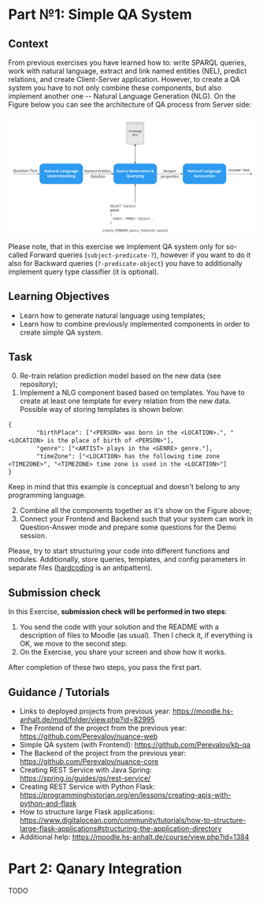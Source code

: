 # Part №1: Simple QA System

## Context

From previous exercises you have learned how to: write SPARQL queries, work with natural language, extract and link named entities (NEL), predict relations, and create Client-Server application. However, to create a QA system you have to not only combine these components, but also implement another one -- Natural Language Generation (NLG). On the Figure below you can see the architecture of QA process from Server side:

<img src="src/qa-arch.jpg"
     alt="architecture of QA process from Server side"
     style="width: 1000px;" />

Please note, that in this exercise we implement QA system only for so-called Forward queries (`subject-predicate-?`), however if you want to do it also for Backward queries (`?-predicate-object`) you have to additionally implement query type classifier (it is optional).

## Learning Objectives

* Learn how to generate natural language using templates;
* Learn how to combine previously implemented components in order to create simple QA system.

## Task

0. Re-train relation prediction model based on the new data (see repository);
1. Implement a NLG component based based on templates. You have to create at least one template for every relation from the new data. Possible way of storing templates is shown below:

```
{
        "birthPlace": ["<PERSON> was born in the <LOCATION>.", "<LOCATION> is the place of birth of <PERSON>"],
        "genre": ["<ARTIST> plays in the <GENRE> genre."],
        "timeZone": ["<LOCATION> has the following time zone <TIMEZONE>", "<TIMEZONE> time zone is used in the <LOCATION>"]
}
```
Keep in mind that this example is conceptual and doesn't belong to any programming language.

2. Combine all the components together as it's show on the Figure above;
3. Connect your Frontend and Backend such that your system can work in Question-Answer mode and prepare some questions for the Demo session.

Please, try to start structuring your code into different functions and modules. Additionally, store queries, templates, and config parameters in separate files ([hardcoding](https://softwareengineering.stackexchange.com/questions/368448/how-can-hard-coding-be-considered-a-code-smell-in-the-age-of-micro-services) is an antipattern).

## Submission check

In this Exercise, **submission check will be performed in two steps**:
1. You send the code with your solution and the README with a description of files to Moodle (as usual). Then I check it, if everything is OK, we move to the second step.
2. On the Exercise, you share your screen and show how it works.

After completion of these two steps, you pass the first part.

## Guidance / Tutorials

* Links to deployed projects from previous year: https://moodle.hs-anhalt.de/mod/folder/view.php?id=82995
* The Frontend of the project from the previous year: https://github.com/Perevalov/nuance-web
* Simple QA system (with Frontend): https://github.com/Perevalov/kb-qa
* The Backend of the project from the previous year: https://github.com/Perevalov/nuance-core
* Creating REST Service with Java Spring: https://spring.io/guides/gs/rest-service/
* Creating REST Service with Python Flask: https://programminghistorian.org/en/lessons/creating-apis-with-python-and-flask
* How to structure large Flask applications: https://www.digitalocean.com/community/tutorials/how-to-structure-large-flask-applications#structuring-the-application-directory
* Additional help: https://moodle.hs-anhalt.de/course/view.php?id=1384

# Part 2: Qanary Integration

TODO

